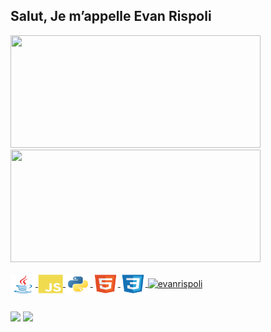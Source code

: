 

## Salut, Je m’appelle Evan Rispoli
 <div style="display: inline_block">
  <a href="https://github.com/evanrispoli">
  <img height="180em" width= "400em" src="https://github-readme-stats.vercel.app/api?username=evanrispoli&show_icons=true&theme=dracula&include_all_commits=true&count_private=true"/>
  <img height="180em" width= "400em" src="https://github-readme-stats.vercel.app/api/top-langs/?username=evanrispoli&layout=compact&langs_count=7&theme=dracula"/>
</div>
  
<div style="display: inline_block"><br>
  
  <img align="center" alt="Evan-JAVA" height="30" width="40" src="https://raw.githubusercontent.com/devicons/devicon/master/icons/java/java-original.svg">
  <img align="center" alt="Evan-Js" height="30" width="40" src="https://raw.githubusercontent.com/devicons/devicon/master/icons/javascript/javascript-plain.svg">
  <img align="center" alt="Evan-Python" height="30" width="40" src="https://raw.githubusercontent.com/devicons/devicon/master/icons/python/python-original.svg">
  <img align="center" alt="Evan-HTML" height="30" width="40" src="https://raw.githubusercontent.com/devicons/devicon/master/icons/html5/html5-original.svg">
  <img align="center" alt="Evan-CSS" height="30" width="40" src="https://raw.githubusercontent.com/devicons/devicon/master/icons/css3/css3-original.svg">
  <img align="center"src="https://komarev.com/ghpvc/?username=evanRispoli&color=green" alt="evanrispoli" /> 
</div>
  
  ##
 
<div> 

  <a href="https://www.linkedin.com/in/evan-rispoli/" target="_blank"><img src="https://img.shields.io/badge/-LinkedIn-%230077B5?style=for-the-badge&logo=linkedin&logoColor=white" target="_blank"></a> 
  <a href = "mailto:evan.rispoli@gmail.com"><img src="https://img.shields.io/badge/-Gmail-%23333?style=for-the-badge&logo=gmail&logoColor=white" target="_blank"></a>

 
</div>
